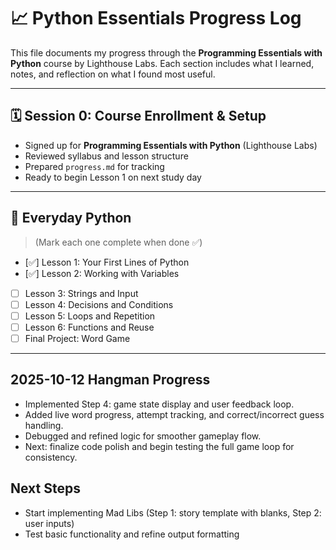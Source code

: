 # 📈 Python Essentials Progress Log

This file documents my progress through the **Programming Essentials with Python** course by Lighthouse Labs. Each section includes what I learned, notes, and reflection on what I found most useful.

---

## 🗓 Session 0: Course Enrollment & Setup
- Signed up for **Programming Essentials with Python** (Lighthouse Labs)
- Reviewed syllabus and lesson structure
- Prepared `progress.md` for tracking
- Ready to begin Lesson 1 on next study day


---

## 📆 Everyday Python
> (Mark each one complete when done ✅)

- [✅] Lesson 1: Your First Lines of Python  
- [✅] Lesson 2: Working with Variables  
- [ ] Lesson 3: Strings and Input  
- [ ] Lesson 4: Decisions and Conditions  
- [ ] Lesson 5: Loops and Repetition  
- [ ] Lesson 6: Functions and Reuse  
- [ ] Final Project: Word Game

---


## 2025-10-12 Hangman Progress
- Implemented Step 4: game state display and user feedback loop.
- Added live word progress, attempt tracking, and correct/incorrect guess handling.
- Debugged and refined logic for smoother gameplay flow.
- Next: finalize code polish and begin testing the full game loop for consistency.


## Next Steps
- Start implementing Mad Libs (Step 1: story template with blanks, Step 2: user inputs)
- Test basic functionality and refine output formatting
